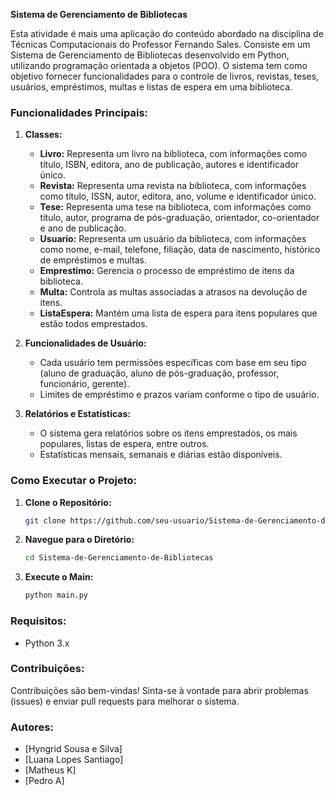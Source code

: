 **Sistema de Gerenciamento de Bibliotecas**

Esta atividade é mais uma aplicação do conteúdo abordado na disciplina de Técnicas Computacionais do Professor Fernando Sales. Consiste em um Sistema de Gerenciamento de Bibliotecas desenvolvido em Python, utilizando programação orientada a objetos (POO). O sistema tem como objetivo fornecer funcionalidades para o controle de livros, revistas, teses, usuários, empréstimos, multas e listas de espera em uma biblioteca.

### Funcionalidades Principais:

1. **Classes:**
   - **Livro:** Representa um livro na biblioteca, com informações como título, ISBN, editora, ano de publicação, autores e identificador único.
   - **Revista:** Representa uma revista na biblioteca, com informações como título, ISSN, autor, editora, ano, volume e identificador único.
   - **Tese:** Representa uma tese na biblioteca, com informações como título, autor, programa de pós-graduação, orientador, co-orientador e ano de publicação.
   - **Usuario:** Representa um usuário da biblioteca, com informações como nome, e-mail, telefone, filiação, data de nascimento, histórico de empréstimos e multas.
   - **Emprestimo:** Gerencia o processo de empréstimo de itens da biblioteca.
   - **Multa:** Controla as multas associadas a atrasos na devolução de itens.
   - **ListaEspera:** Mantém uma lista de espera para itens populares que estão todos emprestados.

2. **Funcionalidades de Usuário:**
   - Cada usuário tem permissões específicas com base em seu tipo (aluno de graduação, aluno de pós-graduação, professor, funcionário, gerente).
   - Limites de empréstimo e prazos variam conforme o tipo de usuário.

3. **Relatórios e Estatísticas:**
   - O sistema gera relatórios sobre os itens emprestados, os mais populares, listas de espera, entre outros.
   - Estatísticas mensais, semanais e diárias estão disponíveis.

### Como Executar o Projeto:

1. **Clone o Repositório:**
   ```bash
   git clone https://github.com/seu-usuario/Sistema-de-Gerenciamento-de-Bibliotecas.git
   ```

2. **Navegue para o Diretório:**
   ```bash
   cd Sistema-de-Gerenciamento-de-Bibliotecas
   ```

3. **Execute o Main:**
   ```bash
   python main.py
   ```

### Requisitos:

- Python 3.x

### Contribuições:

Contribuições são bem-vindas! Sinta-se à vontade para abrir problemas (issues) e enviar pull requests para melhorar o sistema.

### Autores:

- [Hyngrid Sousa e Silva]
- [Luana Lopes Santiago]
- [Matheus K]
- [Pedro A]

